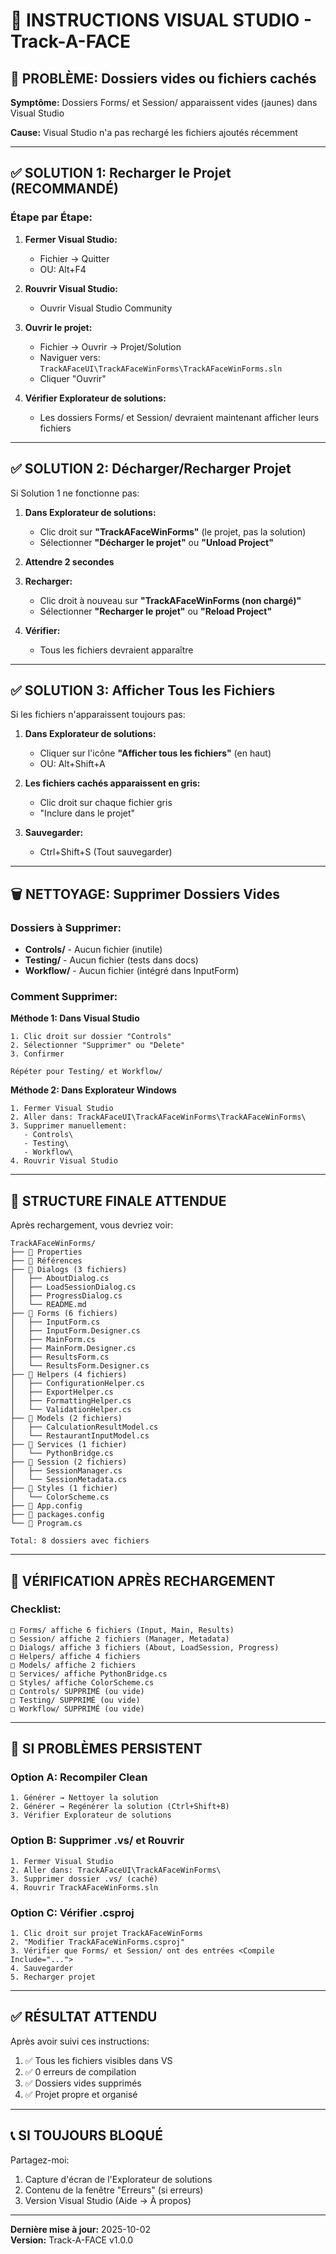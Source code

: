 # 📝 INSTRUCTIONS VISUAL STUDIO - Track-A-FACE

## 🚨 PROBLÈME: Dossiers vides ou fichiers cachés

**Symptôme:** Dossiers Forms/ et Session/ apparaissent vides (jaunes) dans Visual Studio

**Cause:** Visual Studio n'a pas rechargé les fichiers ajoutés récemment

---

## ✅ SOLUTION 1: Recharger le Projet (RECOMMANDÉ)

### **Étape par Étape:**

1. **Fermer Visual Studio:**
   - Fichier → Quitter
   - OU: Alt+F4

2. **Rouvrir Visual Studio:**
   - Ouvrir Visual Studio Community

3. **Ouvrir le projet:**
   - Fichier → Ouvrir → Projet/Solution
   - Naviguer vers: `TrackAFaceUI\TrackAFaceWinForms\TrackAFaceWinForms.sln`
   - Cliquer "Ouvrir"

4. **Vérifier Explorateur de solutions:**
   - Les dossiers Forms/ et Session/ devraient maintenant afficher leurs fichiers

---

## ✅ SOLUTION 2: Décharger/Recharger Projet

Si Solution 1 ne fonctionne pas:

1. **Dans Explorateur de solutions:**
   - Clic droit sur **"TrackAFaceWinForms"** (le projet, pas la solution)
   - Sélectionner **"Décharger le projet"** ou **"Unload Project"**

2. **Attendre 2 secondes**

3. **Recharger:**
   - Clic droit à nouveau sur **"TrackAFaceWinForms (non chargé)"**
   - Sélectionner **"Recharger le projet"** ou **"Reload Project"**

4. **Vérifier:**
   - Tous les fichiers devraient apparaître

---

## ✅ SOLUTION 3: Afficher Tous les Fichiers

Si les fichiers n'apparaissent toujours pas:

1. **Dans Explorateur de solutions:**
   - Cliquer sur l'icône **"Afficher tous les fichiers"** (en haut)
   - OU: Alt+Shift+A

2. **Les fichiers cachés apparaissent en gris:**
   - Clic droit sur chaque fichier gris
   - "Inclure dans le projet"

3. **Sauvegarder:**
   - Ctrl+Shift+S (Tout sauvegarder)

---

## 🗑️ NETTOYAGE: Supprimer Dossiers Vides

### **Dossiers à Supprimer:**

- **Controls/** - Aucun fichier (inutile)
- **Testing/** - Aucun fichier (tests dans docs)
- **Workflow/** - Aucun fichier (intégré dans InputForm)

### **Comment Supprimer:**

**Méthode 1: Dans Visual Studio**
```
1. Clic droit sur dossier "Controls"
2. Sélectionner "Supprimer" ou "Delete"
3. Confirmer

Répéter pour Testing/ et Workflow/
```

**Méthode 2: Dans Explorateur Windows**
```
1. Fermer Visual Studio
2. Aller dans: TrackAFaceUI\TrackAFaceWinForms\TrackAFaceWinForms\
3. Supprimer manuellement:
   - Controls\
   - Testing\
   - Workflow\
4. Rouvrir Visual Studio
```

---

## 📂 STRUCTURE FINALE ATTENDUE

Après rechargement, vous devriez voir:

```
TrackAFaceWinForms/
├── 📁 Properties
├── 📁 Références
├── 📁 Dialogs (3 fichiers)
│   ├── AboutDialog.cs
│   ├── LoadSessionDialog.cs
│   ├── ProgressDialog.cs
│   └── README.md
├── 📁 Forms (6 fichiers)
│   ├── InputForm.cs
│   ├── InputForm.Designer.cs
│   ├── MainForm.cs
│   ├── MainForm.Designer.cs
│   ├── ResultsForm.cs
│   └── ResultsForm.Designer.cs
├── 📁 Helpers (4 fichiers)
│   ├── ConfigurationHelper.cs
│   ├── ExportHelper.cs
│   ├── FormattingHelper.cs
│   └── ValidationHelper.cs
├── 📁 Models (2 fichiers)
│   ├── CalculationResultModel.cs
│   └── RestaurantInputModel.cs
├── 📁 Services (1 fichier)
│   └── PythonBridge.cs
├── 📁 Session (2 fichiers)
│   ├── SessionManager.cs
│   └── SessionMetadata.cs
├── 📁 Styles (1 fichier)
│   └── ColorScheme.cs
├── 📄 App.config
├── 📄 packages.config
└── 📄 Program.cs

Total: 8 dossiers avec fichiers
```

---

## 🧪 VÉRIFICATION APRÈS RECHARGEMENT

### **Checklist:**

```
□ Forms/ affiche 6 fichiers (Input, Main, Results)
□ Session/ affiche 2 fichiers (Manager, Metadata)
□ Dialogs/ affiche 3 fichiers (About, LoadSession, Progress)
□ Helpers/ affiche 4 fichiers
□ Models/ affiche 2 fichiers
□ Services/ affiche PythonBridge.cs
□ Styles/ affiche ColorScheme.cs
□ Controls/ SUPPRIMÉ (ou vide)
□ Testing/ SUPPRIMÉ (ou vide)
□ Workflow/ SUPPRIMÉ (ou vide)
```

---

## 🔧 SI PROBLÈMES PERSISTENT

### **Option A: Recompiler Clean**
```
1. Générer → Nettoyer la solution
2. Générer → Regénérer la solution (Ctrl+Shift+B)
3. Vérifier Explorateur de solutions
```

### **Option B: Supprimer .vs/ et Rouvrir**
```
1. Fermer Visual Studio
2. Aller dans: TrackAFaceUI\TrackAFaceWinForms\
3. Supprimer dossier .vs/ (caché)
4. Rouvrir TrackAFaceWinForms.sln
```

### **Option C: Vérifier .csproj**
```
1. Clic droit sur projet TrackAFaceWinForms
2. "Modifier TrackAFaceWinForms.csproj"
3. Vérifier que Forms/ et Session/ ont des entrées <Compile Include="...">
4. Sauvegarder
5. Recharger projet
```

---

## ✅ RÉSULTAT ATTENDU

Après avoir suivi ces instructions:

1. ✅ Tous les fichiers visibles dans VS
2. ✅ 0 erreurs de compilation
3. ✅ Dossiers vides supprimés
4. ✅ Projet propre et organisé

---

## 📞 SI TOUJOURS BLOQUÉ

Partagez-moi:
1. Capture d'écran de l'Explorateur de solutions
2. Contenu de la fenêtre "Erreurs" (si erreurs)
3. Version Visual Studio (Aide → À propos)

---

**Dernière mise à jour:** 2025-10-02  
**Version:** Track-A-FACE v1.0.0
